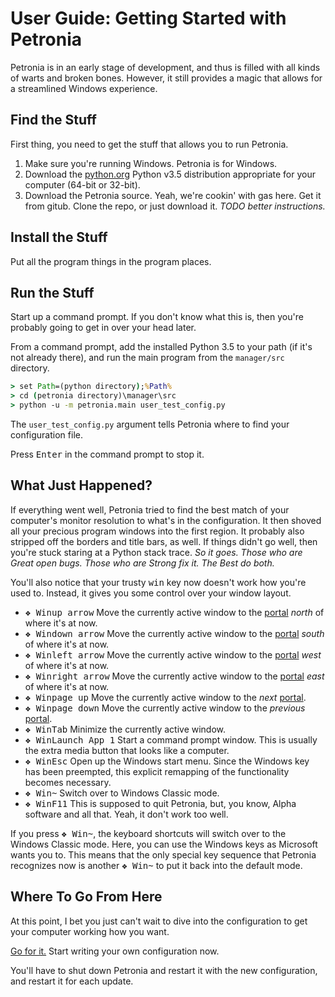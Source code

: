 # User Guide: Getting Started with Petronia

Petronia is in an early stage of development, and thus is filled with all
kinds of warts and broken bones.  However, it still provides a magic that
allows for a streamlined Windows experience.


## Find the Stuff

First thing, you need to get the stuff that allows you to run Petronia.

1. Make sure you're running Windows.  Petronia is for Windows.
2. Download the [python.org](https://python.org) Python v3.5 distribution
    appropriate for your computer (64-bit or 32-bit).
3. Download the Petronia source.  Yeah, we're cookin' with gas here.
    Get it from gitub.  Clone the repo, or just download it.
    *TODO better instructions.*


## Install the Stuff

Put all the program things in the program places.


## Run the Stuff

Start up a command prompt.  If you don't know what this is, then you're
probably going to get in over your head later.

From a command prompt, add the installed Python 3.5 to your path (if it's not
already there), and run the main program from the `manager/src` directory.
 
```cmd
> set Path=(python directory);%Path%
> cd (petronia directory)\manager\src
> python -u -m petronia.main user_test_config.py
```

The `user_test_config.py` argument tells Petronia where to find your
configuration file.

Press <kbd>Enter</kbd> in the command prompt to stop it.


## What Just Happened?

If everything went well, Petronia tried to find the best match of your
computer's monitor resolution to what's in the configuration.  It then
shoved all your precious program windows into the first region.  It probably
also stripped off the borders and title bars, as well.  If things didn't
go well, then you're stuck staring at a Python stack trace.  *So it goes.
Those who are Great open bugs.  Those who are Strong fix it.   The Best do
both.*

You'll also notice that your trusty <kbd>win</kbd> key now doesn't work how
you're used to.  Instead, it gives you some control over your window layout. 

 * <kbd>&#x2756; Win</kbd><kbd>up arrow</kbd> Move the currently active window to
    the [portal](#Portal) *north* of where it's at now.
 * <kbd>&#x2756; Win</kbd><kbd>down arrow</kbd> Move the currently active window to
    the [portal](#Portal) *south* of where it's at now.
 * <kbd>&#x2756; Win</kbd><kbd>left arrow</kbd> Move the currently active window to
    the [portal](#Portal) *west* of where it's at now.
 * <kbd>&#x2756; Win</kbd><kbd>right arrow</kbd> Move the currently active window to
    the [portal](#Portal) *east* of where it's at now.
 * <kbd>&#x2756; Win</kbd><kbd>page up</kbd> Move the currently active window to
    the *next* [portal](#Portal).
 * <kbd>&#x2756; Win</kbd><kbd>page down</kbd> Move the currently active window to
    the *previous* [portal](#Portal).
 * <kbd>&#x2756; Win</kbd><kbd>Tab</kbd> Minimize the currently active window. 
 * <kbd>&#x2756; Win</kbd><kbd>Launch App 1</kbd> Start a command prompt window.
    This is usually the extra media button that looks like a computer.
 * <kbd>&#x2756; Win</kbd><kbd>Esc</kbd> Open up the Windows start menu.  Since the
    Windows key has been preempted, this explicit remapping of the
    functionality becomes necessary.
 * <kbd>&#x2756; Win</kbd><kbd>~</kbd> Switch over to Windows Classic mode.
 * <kbd>&#x2756; Win</kbd><kbd>F11</kbd> This is supposed to quit Petronia, but, you
    know, Alpha software and all that.  Yeah, it don't work too well.

If you press <kbd>&#x2756; Win</kbd><kbd>~</kbd>, the keyboard shortcuts will
switch over to the Windows Classic mode.  Here, you can use the Windows keys
as Microsoft wants you to.  This means that the only special key sequence that
Petronia recognizes now is another <kbd>&#x2756; Win</kbd><kbd>~</kbd> to put it back
into the default mode.


## Where To Go From Here

At this point, I bet you just can't wait to dive into the configuration to
get your computer working how you want.

[Go for it.](user-configuration.md)  Start writing your own configuration
now.

You'll have to shut down Petronia and restart it with the new configuration,
and restart it for each update.
